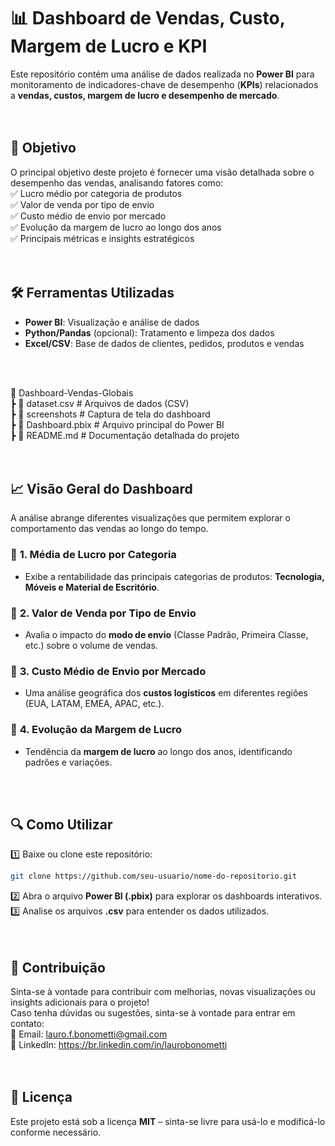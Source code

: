 # 📊 Dashboard de Vendas, Custo, Margem de Lucro e KPI  

Este repositório contém uma análise de dados realizada no **Power BI** para monitoramento de indicadores-chave de desempenho (**KPIs**) relacionados a **vendas, custos, margem de lucro e desempenho de mercado**.  
<br>
<br>

## 📌 Objetivo  
O principal objetivo deste projeto é fornecer uma visão detalhada sobre o desempenho das vendas, analisando fatores como:  
✅ Lucro médio por categoria de produtos  
✅ Valor de venda por tipo de envio  
✅ Custo médio de envio por mercado  
✅ Evolução da margem de lucro ao longo dos anos  
✅ Principais métricas e insights estratégicos  
<br>
<br>

## 🛠️ Ferramentas Utilizadas  
- **Power BI**: Visualização e análise de dados  
- **Python/Pandas** (opcional): Tratamento e limpeza dos dados  
- **Excel/CSV**: Base de dados de clientes, pedidos, produtos e vendas  
<br>
<br>

📂 Dashboard-Vendas-Globais  
 ┣ 📂 dataset.csv             # Arquivos de dados (CSV)   
 ┣ 📜 screenshots             # Captura de tela do dashboard  
 ┣ 📜 Dashboard.pbix          # Arquivo principal do Power BI  
 ┣ 📜 README.md               # Documentação detalhada do projeto    
<br>
<br>

## 📈 Visão Geral do Dashboard  
A análise abrange diferentes visualizações que permitem explorar o comportamento das vendas ao longo do tempo.  

### 🔹 **1. Média de Lucro por Categoria**  
- Exibe a rentabilidade das principais categorias de produtos: **Tecnologia, Móveis e Material de Escritório**.  

### 🔹 **2. Valor de Venda por Tipo de Envio**  
- Avalia o impacto do **modo de envio** (Classe Padrão, Primeira Classe, etc.) sobre o volume de vendas.  

### 🔹 **3. Custo Médio de Envio por Mercado**  
- Uma análise geográfica dos **custos logísticos** em diferentes regiões (EUA, LATAM, EMEA, APAC, etc.).  

### 🔹 **4. Evolução da Margem de Lucro**  
- Tendência da **margem de lucro** ao longo dos anos, identificando padrões e variações.  
<br>
<br>

## 🔍 Como Utilizar  
1️⃣ Baixe ou clone este repositório:  
```sh
git clone https://github.com/seu-usuario/nome-do-repositorio.git
```  
2️⃣ Abra o arquivo **Power BI (.pbix)** para explorar os dashboards interativos.  
3️⃣ Analise os arquivos **.csv** para entender os dados utilizados.  
<br>
<br>

## 📢 Contribuição  
Sinta-se à vontade para contribuir com melhorias, novas visualizações ou insights adicionais para o projeto!  
Caso tenha dúvidas ou sugestões, sinta-se à vontade para entrar em contato:
<br>
📧 Email: lauro.f.bonometti@gmail.com <br>
🔗 LinkedIn: https://br.linkedin.com/in/laurobonometti
<br>
<br>
<br>


## 📜 Licença  
Este projeto está sob a licença **MIT** – sinta-se livre para usá-lo e modificá-lo conforme necessário.  


